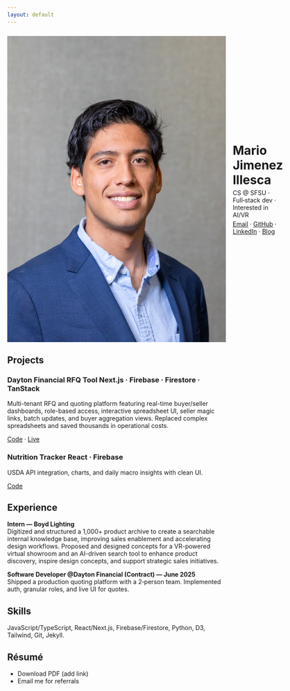 ```yaml
---
layout: default
---
```


<link rel="stylesheet" href="/assets/style.css">

<div style="display:flex; align-items:center; gap:16px; margin-top:24px;">
  <img class="avatar" src="/assets/images/HeadShots097.jpg" alt="Mario Jimenez">
  <div>
    <h1 style="margin:0;">Mario Jimenez Illesca</h1>
    <p style="margin:4px 0 0 0;">CS @ SFSU · Full‑stack dev · Interested in AI/VR</p>
    <p style="margin:4px 0 0 0;"><a href="mailto:mariojillesca@gmail.com">Email</a> · <a href="https://github.com/nochinxx">GitHub</a> · <a href="https://www.linkedin.com/in/mario-jimenez-7b9683206/">LinkedIn</a> · <a href="/blog/">Blog</a></p>
  </div>
</div>

## Projects

<div class="grid">
  <div class="project-card">
  <h3>Dayton Financial RFQ Tool <span class="badge">Next.js · Firebase · Firestore · TanStack</span></h3>
  <p>Multi-tenant RFQ and quoting platform featuring real-time buyer/seller dashboards, role-based access, interactive spreadsheet UI, seller magic links, batch updates, and buyer aggregation views. Replaced complex spreadsheets and saved thousands in operational costs.</p>
  <p><a href="https://github.com/<your-username>/<repo>">Code</a> · <a href="#">Live</a></p>
</div>
<div class="project-card">
  <h3>Nutrition Tracker <span class="badge">React · Firebase</span></h3>
  <p>USDA API integration, charts, and daily macro insights with clean UI.</p>
  <p><a href="https://github.com/<your-username>/<repo>">Code</a></p>
</div>

</div>

## Experience

**Intern — Boyd Lighting**  
Digitized and structured a 1,000+ product archive to create a searchable internal knowledge base, improving sales enablement and accelerating design workflows. Proposed and designed concepts for a VR-powered virtual showroom and an AI-driven search tool to enhance product discovery, inspire design concepts, and support strategic sales initiatives.

**Software Developer @Dayton Financial (Contract) — June 2025**  
Shipped a production quoting platform with a 2‑person team. Implemented auth, granular roles, and live UI for quotes.

## Skills

JavaScript/TypeScript, React/Next.js, Firebase/Firestore, Python, D3, Tailwind, Git, Jekyll.

## Résumé

- Download PDF (add link)
- Email me for referrals
